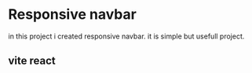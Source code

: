 # Responsive navbar
in this project i created responsive navbar. it is simple but usefull project.
## vite react

